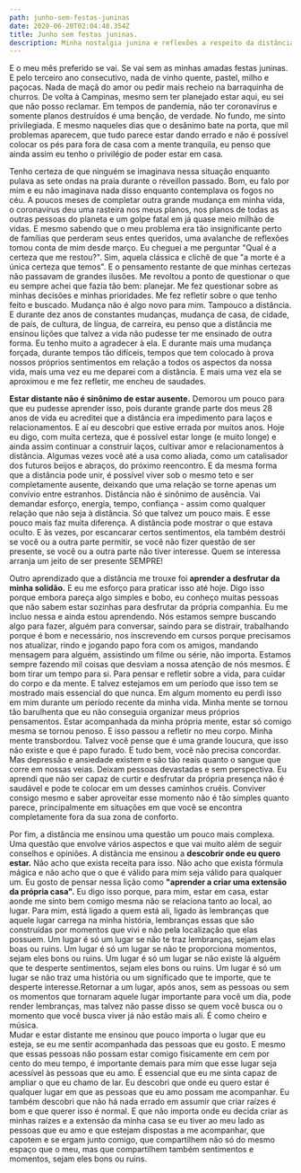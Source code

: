 ```yaml
---
path: junho-sem-festas-juninas
date: 2020-06-20T02:04:48.354Z
title: Junho sem festas juninas.
description: Minha nostalgia junina e reflexões a respeito da distância.
---
```

E o meu mês preferido se vai. Se vai sem as minhas amadas festas juninas. E pelo terceiro ano consecutivo, nada de vinho quente, pastel, milho e paçocas. Nada de maçã do amor ou pedir mais recheio na barraquinha de churros. De volta à Campinas, mesmo sem ter planejado estar aqui, eu sei que não posso reclamar. Em tempos de pandemia, não ter coronavírus e somente planos destruídos é uma benção, de verdade. No fundo, me sinto privilegiada. E mesmo naqueles dias que o desânimo bate na porta, que mil problemas aparecem, que tudo parece estar dando errado e não é possível colocar os pés para fora de casa com a mente tranquila, eu penso que ainda assim eu tenho o privilégio de poder estar em casa.

Tenho certeza de que ninguém se imaginava nessa situação enquanto pulava as sete ondas na praia durante o réveillon passado. Bom, eu falo por mim e eu não imaginava nada disso enquanto contemplava os fogos no céu. A poucos meses de completar outra grande mudança em minha vida, o coronavírus deu uma rasteira nos meus planos, nos planos de todas as outras pessoas do planeta e um golpe fatal em já quase meio milhão de vidas. E mesmo sabendo que o meu problema era tão insignificante perto de famílias que perderam seus entes queridos, uma avalanche de reflexões tomou conta de mim desde março. Eu cheguei a me perguntar "Qual é a certeza que me restou?". Sim, aquela clássica e clichê de que "a morte é a única certeza que temos". E o pensamento restante de que minhas certezas não passavam de grandes ilusões. Me revoltou a ponto de questionar o que eu sempre achei que fazia tão bem: planejar. Me fez questionar sobre as minhas decisões e minhas prioridades. Me fez refletir sobre o que tenho feito e buscado. Mudança não é algo novo para mim. Tampouco a distância. E durante dez anos de constantes mudanças, mudança de casa, de cidade, de país, de cultura, de língua, de carreira, eu penso que a distância me ensinou lições que talvez a vida não pudesse ter me ensinado de outra forma. Eu tenho muito a agradecer à ela. E durante mais uma mudança forçada, durante tempos tão difíceis, tempos que tem colocado à prova nossos próprios sentimentos em relação a todos os aspectos da nossa vida, mais uma vez eu me deparei com a distância. E mais uma vez ela se aproximou e me fez refletir, me encheu de saudades.

**Estar distante não é sinônimo de estar ausente.** Demorou um pouco para que eu pudesse aprender isso, pois durante grande parte dos meus 28 anos de vida eu acreditei que a distância era impedimento para laços e relacionamentos. E aí eu descobri que estive errada por muitos anos. Hoje eu digo, com muita certeza, que é possível estar longe (e muito longe) e ainda assim continuar a construir laços, cultivar amor e relacionamentos à distância. Algumas vezes você até a usa como aliada, como um catalisador dos futuros beijos e abraços, do próximo reencontro. E da mesma forma que a distância pode unir, é possível viver sob o mesmo teto e ser completamente ausente, deixando que uma relação se torne apenas um convívio entre estranhos. Distância não é sinônimo de ausência. Vai demandar esforço, energia, tempo, confiança - assim como qualquer relação que não seja à distância. Só que talvez um pouco mais. E esse pouco mais faz muita diferença. A distância pode mostrar o que estava oculto. E às vezes, por escancarar certos sentimentos, ela também destrói se você ou a outra parte permitir, se você não fizer questão de ser presente, se você ou a outra parte não tiver interesse. Quem se interessa arranja um jeito de ser presente SEMPRE!

Outro aprendizado que a distância me trouxe foi **aprender a desfrutar da minha solidão.** E eu me esforço para praticar isso até hoje. Digo isso porque embora pareça algo simples e bobo, eu conheço muitas pessoas que não sabem estar sozinhas para desfrutar da própria companhia. Eu me incluo nessa e ainda estou aprendendo. Nós estamos sempre buscando algo para fazer, alguém para conversar, saindo para se distrair, trabalhando porque é bom e necessário, nos inscrevendo em cursos porque precisamos nos atualizar, rindo e jogando papo fora com os amigos, mandando mensagem para alguém, assistindo um filme ou série, não importa. Estamos sempre fazendo mil coisas que desviam a nossa atenção de nós mesmos. É bom tirar um tempo para si. Para pensar e refletir sobre a vida, para cuidar do corpo e da mente. E talvez estejamos em um período que isso tem se mostrado mais essencial do que nunca. Em algum momento eu perdi isso em mim durante um período recente da minha vida. Minha mente se tornou tão barulhenta que eu não conseguia organizar meus próprios pensamentos. Estar acompanhada da minha própria mente, estar só comigo mesma se tornou penoso. E isso passou a refletir no meu corpo. Minha mente transbordou. Talvez você pense que é uma grande loucura, que isso não existe e que é papo furado. E tudo bem, você não precisa concordar. Mas depressão e ansiedade existem e são tão reais quanto o sangue que corre em nossas veias. Deixam pessoas devastadas e sem perspectiva. Eu aprendi que não ser capaz de curtir e desfrutar da própria presença não é saudável e pode te colocar em um desses caminhos cruéis. Conviver consigo mesmo e saber aproveitar esse momento não é tão simples quanto parece, principalmente em situações em que você se encontra completamente fora da sua zona de conforto.

Por fim, a distância me ensinou uma questão um pouco mais complexa. Uma questão que envolve vários aspectos e que vai muito além de seguir conselhos e opiniões. A distância me ensinou a **descobrir onde eu quero estar.** Não acho que exista receita para isso. Não acho que exista fórmula mágica e não acho que o que é válido para mim seja válido para qualquer um. Eu gosto de pensar nessa lição como **"aprender a criar uma extensão da própria casa".** Eu digo isso porque, para mim, estar em casa, estar aonde me sinto bem comigo mesma não se relaciona tanto ao local, ao lugar. Para mim, está ligado a quem está ali, ligado às lembranças que aquele lugar carrega na minha história, lembranças essas que são construídas por momentos que vivi e não pela localização que elas possuem. Um lugar é só um lugar se não te traz lembranças, sejam elas boas ou ruins. Um lugar é só um lugar se não te proporciona momentos, sejam eles bons ou ruins. Um lugar é só um lugar se não existe lá alguém que te desperte sentimentos, sejam eles bons ou ruins. Um lugar é só um lugar se não traz uma história ou um significado que te importe, que te desperte interesse.Retornar a um lugar, após anos, sem as pessoas ou sem os momentos que tornaram aquele lugar importante para você um dia, pode render lembranças, mas talvez não passe disso se quem você busca ou o momento que você busca viver já não estão mais ali. É como cheiro e música.\
Mudar e estar distante me ensinou que pouco importa o lugar que eu esteja, se eu me sentir acompanhada das pessoas que eu gosto. E mesmo que essas pessoas não possam estar comigo fisicamente em cem por cento do meu tempo, é importante demais para mim que esse lugar seja acessível às pessoas que eu amo. É essencial que eu me sinta capaz de ampliar o que eu chamo de lar. Eu descobri que onde eu quero estar é qualquer lugar em que as pessoas que eu amo possam me acompanhar. Eu também descobri que não há nada errado em assumir que criar raízes é bom e que querer isso é normal. E que não importa onde eu decida criar as minhas raízes e a extensão da minha casa se eu tiver ao meu lado as pessoas que eu amo e que estejam dispostas a me acompanhar, que capotem e se ergam junto comigo, que compartilhem não só do mesmo espaço que o meu, mas que compartilhem também sentimentos e momentos, sejam eles bons ou ruins.